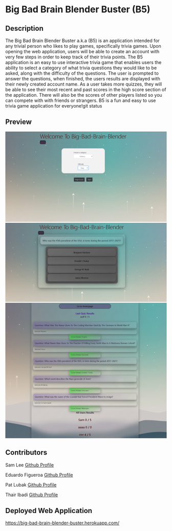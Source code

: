 # Big Bad Brain Blender Buster (B5)

## Description 
The Big Bad Brain Blender Buster a.k.a (B5) is an application intended for any trivial person who likes to play games, specifically trivia games. Upon opening the web application, users will be able to create an account with very few steps in order to keep track of their trivia points. The B5 application is an easy to use interactive trivia game that enables users the ability to select a category of what trivia questions they would like to be asked, along with the difficulty of the questions. The user is prompted to answer the questions, when finished,  the users results are displayed with their newly created account name. As a user takes more quizzes, they will be able to see their most recent and past scores in the high score section of the application. There will also be the scores of other players listed so you can compete with with friends or strangers. B5 is a fun and easy to use trivia game application for everyone!git status


## Preview 
![](./public/Assets/Screenshot%202022-12-01%20100140(cat).png)
![](./public/Assets/Screenshot%202022-12-01%20100257(quiz).png)
![](./public/Assets/Screenshot%202022-12-01%2010041(res).png)


## Contributors 
Sam Lee
[Github Profile](https://github.com/samlee088)

Eduardo Figueroa 
[Github Profile](https://github.com/eddiefigueroa18)

Pat Lubak 
[Github Profile](https://github.com/PatL8822) 

Thair Ibadi 
[Github Profile](https://github.com/Thair-i)


## Deployed Web Application  
https://big-bad-brain-blender-buster.herokuapp.com/